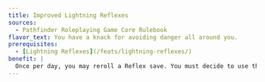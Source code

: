 ```yaml
---
title: Improved Lightning Reflexes
sources:
  - Pathfinder Roleplaying Game Core Rulebook
flavor_text: You have a knack for avoiding danger all around you.
prerequisites:
  - [Lightning Reflexes](/feats/lightning-reflexes/)
benefit: |
  Once per day, you may reroll a Reflex save. You must decide to use this ability before the results are revealed. You must take the second roll, even if it is worse.
---
```


